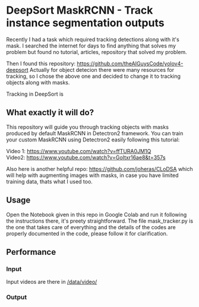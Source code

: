 # DeepSort MaskRCNN - Track instance segmentation outputs

Recently I had a task which required tracking detections along with it's mask. I searched the internet for days to find anything that solves my problem but found no tutorial, articles, repository that solved my problem. <br/>

Then I found this repository: https://github.com/theAIGuysCode/yolov4-deepsort
Actually for object detecion there were many resources for tracking, so I chose the above one and decided to change it to tracking objects along with masks.

Tracking in DeepSort is 


## What exactly it will do?

This repository will guide you through tracking objects with masks produced by default MaskRCNN in Detectron2 framework.
You can train your custom MaskRCNN using Detectron2 easily following this tutorial:

Video 1: https://www.youtube.com/watch?v=ffTURA0JM1Q <br/>
Video2: https://www.youtube.com/watch?v=GoItxr16ae8&t=357s

Also here is another helpful repo: https://github.com/joheras/CLoDSA which will help with augmenting images with masks, in case you have limited training data, thats what I used too.


## Usage

Open the Notebook given in this repo in Google Colab and run it following the instructions there, it's preety straightforward.
The file mask_tracker.py is the one that takes care of everything and the details of the codes are properly documented in the code, please follow it for clarification.


## Performance 

### Input
Input videos are there in <a href="/data/video/">/data/video/</a>


### Output

